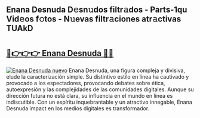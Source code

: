 ## Enana Desnuda D𝚎sn𝚞dos filtr𝚊dos - Parts-1qu Vid𝚎os f𝚘tos - N𝚞evas filtr𝚊ciones atr𝚊ctivas TUAkD

# <h2><a href="http://mb2noc.tromn.icu/?c=Enana+Desnuda">🔗👉👉👉 Enana Desnuda 🔗🔗</a></h2>

[![Enana Desnuda nuevo](https://i.imgur.com/pEAQMta.gif)](http://mb2noc.tromn.icu/?c=Enana+Desnuda)
Enana Desnuda, una figura compleja y divisiva, elude la caracterización simple. Su distintivo estilo en línea ha cautivado y provocado a los espectadores, provocando debates sobre ética, autoexpresión y las complejidades de las comunidades digitales. Aunque su dirección futura no está clara, su influencia en el mundo en línea es indiscutible. Con un espíritu inquebrantable y un atractivo innegable, Enana Desnuda impact en los medios digitales es transformador.
